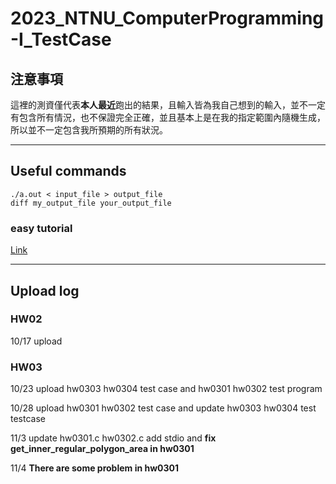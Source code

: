 # 2023_NTNU_ComputerProgramming-I_TestCase

## 注意事項
這裡的測資僅代表**本人最近**跑出的結果，且輸入皆為我自己想到的輸入，並不一定有包含所有情況，也不保證完全正確，並且基本上是在我的指定範圍內隨機生成，所以並不一定包含我所預期的所有狀況。

---

## Useful commands

```shell
./a.out < input_file > output_file
diff my_output_file your_output_file
```

### easy tutorial

[Link](https://hackmd.io/@vUfMCtPkSZewQjrjIwuJgg/HyiJvee-p)

---

## Upload log

### HW02

10/17 upload

### HW03

10/23 upload hw0303 hw0304 test case and hw0301 hw0302 test program

10/28 upload hw0301 hw0302 test case and update hw0303 hw0304 test testcase

11/3 update hw0301.c hw0302.c add stdio and **fix get_inner_regular_polygon_area in hw0301**

11/4 **There are some problem in hw0301**